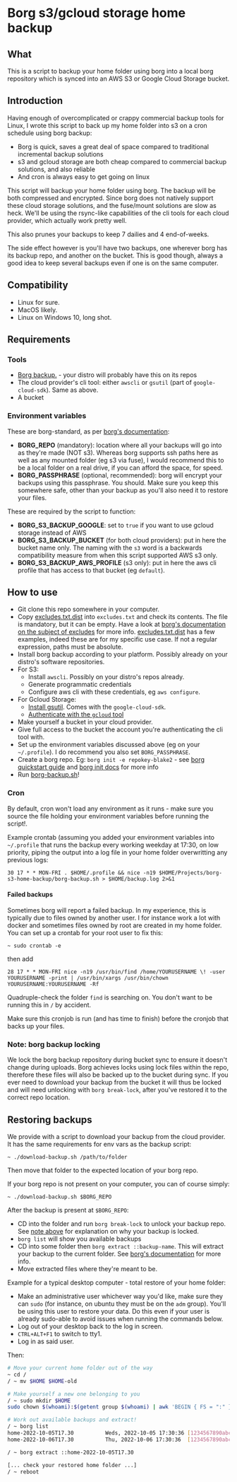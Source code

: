 # Borg s3/gcloud storage home backup

## What

This is a script to backup your home folder using borg into a local borg repository which is synced
into an AWS S3 or Google Cloud Storage bucket.

## Introduction

Having enough of overcomplicated or crappy commercial backup tools for Linux, I wrote this script to
back up my home folder into s3 on a cron schedule using borg backup:

  * Borg is quick, saves a great deal of space compared to traditional incremental backup solutions
  * s3 and gcloud storage are both cheap compared to commercial backup solutions, and also reliable
  * And cron is always easy to get going on linux

This script will backup your home folder using borg. The backup will be both compressed and encrypted.
Since borg does not natively support these cloud storage solutions, and the fuse/mount solutions are
slow as heck. We'll be using the rsync-like capabilities of the cli tools for each cloud provider,
which actually work pretty well.

This also prunes your backups to keep 7 dailies and 4 end-of-weeks.

The side effect however is you'll have two backups, one wherever borg has its backup repo, and another
on the bucket. This is good though, always a good idea to keep several backups even if one is on the same
computer.

## Compatibility

  * Linux for sure.
  * MacOS likely.
  * Linux on Windows 10, long shot.

## Requirements

### Tools

  * [Borg backup.](https://www.borgbackup.org/) - your distro will probably have this on its repos
  * The cloud provider's cli tool: either `awscli` or `gsutil` (part of `google-cloud-sdk`). Same as above.
  * A bucket

### Environment variables

These are borg-standard, as per [borg's documentation](https://borgbackup.readthedocs.io/en/stable/usage.html#environment-variables):

  * **BORG_REPO** (mandatory): location where all your backups will go into as they're made (NOT s3).
  Whereas borg supports ssh paths here as well as any mounted folder (eg s3 via fuse), I would recommend
  this to be a local folder on a real drive, if you can afford the space, for speed.
  * **BORG_PASSPHRASE** (optional, recommended): borg will encrypt your backups using this passphrase. You should.
  Make sure you keep this somewhere safe, other than your backup as you'll also need it to restore your files.

These are required by the script to function:

  * **BORG_S3_BACKUP_GOOGLE**: set to `true` if you want to use gcloud storage instead of AWS
  * **BORG_S3_BACKUP_BUCKET** (for both cloud providers): put in here the bucket name only. The naming with the `s3`
        word is a backwards compatibility measure from when this script supported AWS s3 only.
  * **BORG_S3_BACKUP_AWS_PROFILE** (s3 only): put in here the aws cli profile that has access to that bucket (eg `default`).

## How to use

  * Git clone this repo somewhere in your computer.
  * Copy [excludes.txt.dist](excludes.txt.dist) into `excludes.txt` and check its contents. The file is
  mandatory, but it can be empty. Have a look at
  [borg's documentation on the subject of excludes](https://borgbackup.readthedocs.io/en/stable/usage/help.html#borg-help-patterns) for more info.
  [excludes.txt.dist](excludes.txt.dist) has a few examples, indeed these are for my specific use case. If not a regular expression, paths must be
  absolute.
  * Install borg backup according to your platform. Possibly already on your distro's software repositories.
  * For S3:
      * Install `awscli`. Possibly on your distro's repos already.
      * Generate programmatic credentials
      * Configure aws cli with these credentials, eg `aws configure`.
  * For Gcloud Storage:
      * [Install gsutil](https://cloud.google.com/storage/docs/gsutil_install). Comes with the `google-cloud-sdk`.
      * [Authenticate with the `gcloud` tool](https://cloud.google.com/storage/docs/authentication)
  * Make yourself a bucket in your cloud provider.
  * Give full access to the bucket the account you're authenticating the cli tool with.
  * Set up the environment variables discussed above (eg on your `~/.profile`). I do recommend you also set `BORG_PASSPHRASE`.
  * Create a borg repo. Eg: `borg init -e repokey-blake2` - see [borg quickstart guide](https://borgbackup.readthedocs.io/en/stable/quickstart.html) and [borg init docs](https://borgbackup.readthedocs.io/en/stable/usage/init.html) for more info
  * Run [borg-backup.sh](borg-backup.sh)!

### Cron

By default, cron won't load any environment as it runs - make sure you source the file holding your environment
variables before running the script!.

Example crontab (assuming you added your environment variables into `~/.profile` that runs the backup every
working weekday at 17:30, on low priority, piping the output into a log file in your home folder overwritting any
previous logs:

```cron
30 17 * * MON-FRI . $HOME/.profile && nice -n19 $HOME/Projects/borg-s3-home-backup/borg-backup.sh > $HOME/backup.log 2>&1
```

#### Failed backups

Sometimes borg will report a failed backup. In my experience, this is typically due to files owned by another user.
I for instance work a lot with docker and sometimes files owned by root are created in my home folder. You can
set up a crontab for your root user to fix this:

```shell script
~ sudo crontab -e
```

then add

```cron
28 17 * * MON-FRI nice -n19 /usr/bin/find /home/YOURUSERNAME \! -user YOURUSERNAME -print | /usr/bin/xargs /usr/bin/chown YOURUSERNAME:YOURUSERNAME -Rf
```

Quadruple-check the folder `find` is searching on. You don't want to be running this in `/` by accident.

Make sure this cronjob is run (and has time to finish) before the cronjob that backs up your files.

### Note: borg backup locking

We lock the borg backup repository during bucket sync to ensure it doesn't change during uploads. Borg achieves locks using lock files within the repo,
therefore these files will also be backed up to the bucket during sync. If you ever need to download your backup from the bucket it will thus be locked and will need
unlocking with `borg break-lock`, after you've restored it to the correct repo location.

## Restoring backups

We provide with a script to download your backup from the cloud provider. It has the same requirements for env vars as the
backup script:

```shell script
~ ./download-backup.sh /path/to/folder
```

Then move that folder to the expected location of your borg repo.

If your borg repo is not present on your computer, you can of course simply:

```shell script
~ ./download-backup.sh $BORG_REPO
```

After the backup is present at `$BORG_REPO`:
  * CD into the folder and run `borg break-lock` to unlock your backup repo. See [note above](#note-borg-backup-locking)
        for explanation on why your backup is locked.
  * `borg list` will show you available backups
  * CD into some folder then `borg extract ::backup-name`. This will extract your backup to the current folder. See
        [borg's documentation](https://borgbackup.readthedocs.io/en/stable/usage.html#borg-extract) for more info.
  * Move extracted files where they're meant to be.

Example for a typical desktop computer - total restore of your home folder:
  * Make an administrative user whichever way you'd like, make sure they can `sudo` (for instance, on ubuntu
  they must be on the `adm` group). You'll be using this user to restore your data. Do this even if your user
  is already sudo-able to avoid issues when running the commands below.
  * Log out of your desktop back to the log in screen.
  * `CTRL+ALT+F1` to switch to tty1.
  * Log in as said user.

Then:

```bash
# Move your current home folder out of the way
~ cd /
/ ~ mv $HOME $HOME-old

# Make yourself a new one belonging to you
/ ~ sudo mkdir $HOME
sudo chown $(whoami):$(getent group $(whoami) | awk 'BEGIN { FS = ":" } ; { print $1 }') $HOME

# Work out available backups and extract!
/ ~ borg list
home-2022-10-05T17.30          Weds, 2022-10-05 17:30:36 [1234567890abcdef1234567890abcdef]
home-2022-10-06T17.30          Thu, 2022-10-06 17:30:36  [1234567890abcdef1234567890abcdef]

/ ~ borg extract ::home-2022-10-05T17.30

[... check your restored home folder ...]
/ ~ reboot
```
